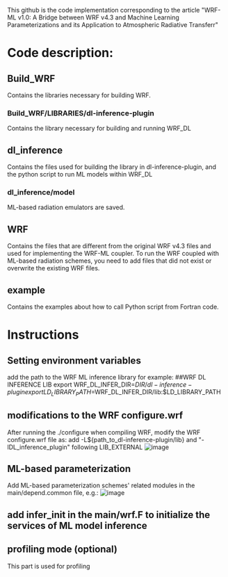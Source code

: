 This github is the code implementation corresponding to the article "WRF-ML v1.0: A Bridge between WRF v4.3 and Machine Learning Parameterizations and its Application to Atmospheric Radiative Transferr"

# Code description:

## Build_WRF
Contains the libraries necessary for building WRF.

### Build_WRF/LIBRARIES/dl-inference-plugin
Contains the library necessary for building and running WRF_DL

## dl_inference
Contains the files used for building the library in dl-inference-plugin, and the python script to run ML models within WRF_DL

### dl_inference/model
ML-based radiation emulators are saved.

## WRF
Contains the files that are different from the original WRF v4.3 files and used for implementing the WRF-ML coupler.
To run the WRF coupled with ML-based radiation schemes, you need to add files that did not exist or overwrite the existing WRF files.

## example
Contains the examples about how to call Python script from Fortran code.

# Instructions
 
## Setting environment variables 

add the path to the WRF ML inference library
for example:
##WRF DL INFERENCE LIB
export WRF_DL_INFER_DIR=$DIR/dl-inference-plugin
export LD_LIBRARY_PATH=$WRF_DL_INFER_DIR/lib:$LD_LIBRARY_PATH

## modifications to the WRF configure.wrf
After running the ./configure when compiling WRF, modify the WRF configure.wrf file as:
add -L${path_to_dl-inference-plugin/lib} and "-lDL_inference_plugin" following LIB_EXTERNAL
![image](https://user-images.githubusercontent.com/65062130/191700283-f77a6391-f235-4273-a781-2eeec20f4b92.png)

## ML-based parameterization
Add ML-based parameterization schemes' related modules in the main/depend.common file, e.g.:
![image](https://user-images.githubusercontent.com/65062130/191700851-6d6c7a49-fd67-4257-ae4f-7ecff99698f3.png)

## add infer_init in the main/wrf.F to initialize the services of ML model inference

## profiling mode (optional)
This part is used for profiling






